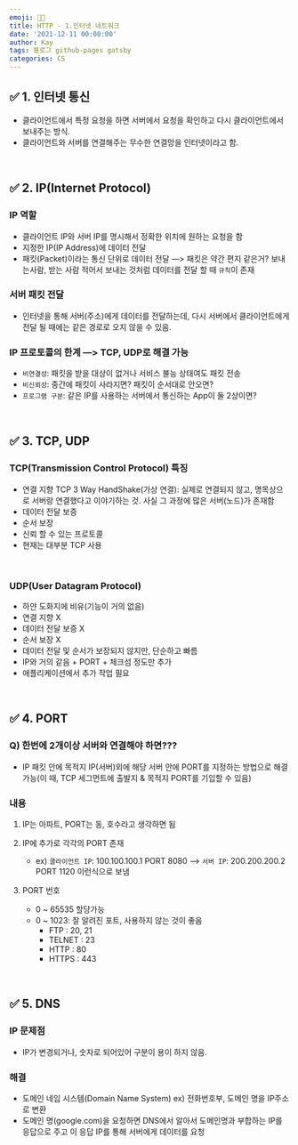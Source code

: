```yaml
---
emoji: 👨‍💻
title: HTTP - 1.인터넷 네트워크
date: '2021-12-11 00:00:00'
author: Kay
tags: 블로그 github-pages gatsby
categories: CS
---
```


## ✅ 1. 인터넷 통신

- 클라이언트에서 특정 요청을 하면 서버에서 요청을 확인하고 다시 클라이언트에서 보내주는 방식.
- 클라이언트와 서버를 연결해주는 무수한 연결망을 인터넷이라고 함.

<br>

## ✅ 2. IP(Internet Protocol)

### IP 역할

- 클라이언트 IP와 서버 IP를 명시해서 정확한 위치에 원하는 요청을 함
- 지정한 IP(IP Address)에 데이터 전달
- 패킷(Packet)이라는 통신 단위로 데이터 전달
  —> 패킷은 약간 편지 같은거? 보내는사람, 받는 사람 적어서 보내는 것처럼 데이터를 전달 할 때 `규칙`이 존재

### 서버 패킷 전달

- 인터넷을 통해 서버(주소)에게 데이터를 전달하는데, 다시 서버에서 클라이언트에게 전달 될 때에는 같은 경로로 오지 않을 수 있음.

### IP 프로토콜의 한계 —> TCP, UDP로 해결 가능

- `비연결성`: 패킷을 받을 대상이 없거나 서비스 불능 상태여도 패킷 전송
- `비신뢰성`: 중간에 패킷이 사라지면? 패킷이 순서대로 안오면?
- `프로그램 구분`: 같은 IP를 사용하는 서버에서 통신하는 App이 둘 2상이면?

<br>

## ✅ 3. TCP, UDP

### TCP(Transmission Control Protocol) 특징

- 연결 지향 TCP 3 Way HandShake(가상 연결): 실제로 연결되지 않고, 명목상으로 서버랑 연결했다고 이야기하는 것. 사실 그 과정에 많은 서버(노드)가 존재함
- 데이터 전달 보증
- 순서 보장
- 신뢰 할 수 있는 프로토콜
- 현재는 대부분 TCP 사용

<br>

### UDP(User Datagram Protocol)

- 하얀 도화지에 비유(기능이 거의 없음)
- 연결 지향 X
- 데이터 전달 보증 X
- 순서 보장 X
- 데이터 전달 및 순서가 보장되지 않지만, 단순하고 빠름
- IP와 거의 같음 + PORT + 체크섬 정도만 추가
- 애플리케이션에서 추가 작업 필요

<br>

## ✅ 4. PORT

### Q) 한번에 2개이상 서버와 연결해야 하면???

- IP 패킷 안에 목적지 IP(서버)외에 해당 서버 안에 PORT를 지정하는 방법으로 해결 가능(이 때, TCP 세그먼트에 출발지 & 목적지 PORT를 기입할 수 있음)

### 내용

1. IP는 아파트, PORT는 동, 호수라고 생각하면 됨
2. IP에 추가로 각각의 PORT 존재

   - ex) `클라이언트 IP`: 100.100.100.1 PORT 8080 —> `서버 IP`: 200.200.200.2 PORT 1120 이런식으로 보냄

3. PORT 번호
   - 0 ~ 65535 할당가능
   - 0 ~ 1023: 잘 알려진 포트, 사용하지 않는 것이 좋음
     - FTP : 20, 21
     - TELNET : 23
     - HTTP : 80
     - HTTPS : 443

<br>

## ✅ 5. DNS

### IP 문제점

- IP가 변경되거나, 숫자로 되어있어 구분이 용이 하지 않음.

### 해결

- 도메인 네임 시스템(Domain Name System) ex) 전화번호부, 도메인 명을 IP주소로 변환
- 도메인 명(google.com)을 요청하면 DNS에서 알아서 도메인명과 부합하는 IP를 응답으로 주고 이 응답 IP를 통해 서버에게 데이터를 요청

```toc

```
